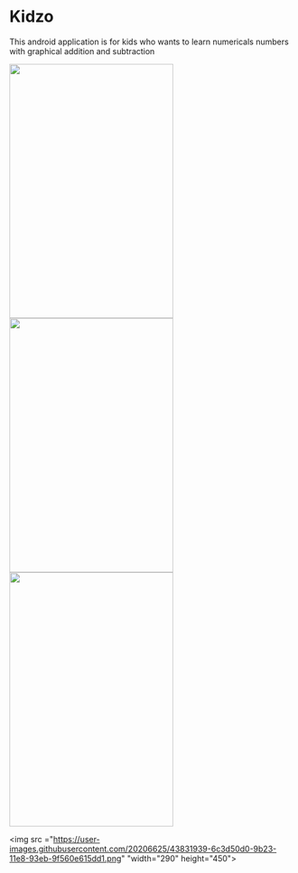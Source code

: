 # Kidzo
This android application is for kids who wants to learn numericals numbers  with graphical addition and subtraction   

<p float ="left">
<img src ="https://user-images.githubusercontent.com/20206625/43831350-76cb6836-9b21-11e8-9991-add8f3502008.png" width="290" height="450">

<img src ="https://user-images.githubusercontent.com/20206625/43831861-20d7993e-9b23-11e8-9a6d-c71ad4ae07fe.png" width="290" height="450">

<img src ="https://user-images.githubusercontent.com/20206625/43831900-4cd75114-9b23-11e8-8adf-037b87029e8e.png" width="290" height="450">

<img src ="https://user-images.githubusercontent.com/20206625/43831939-6c3d50d0-9b23-11e8-93eb-9f560e615dd1.png" "width="290" height="450">
</p>

